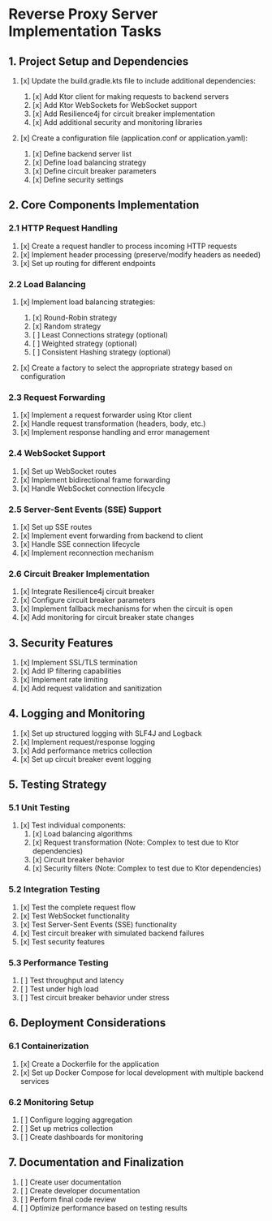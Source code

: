 # Reverse Proxy Server Implementation Tasks

## 1. Project Setup and Dependencies

1. [x] Update the build.gradle.kts file to include additional dependencies:
   1. [x] Add Ktor client for making requests to backend servers
   2. [x] Add Ktor WebSockets for WebSocket support
   3. [x] Add Resilience4j for circuit breaker implementation
   4. [x] Add additional security and monitoring libraries

2. [x] Create a configuration file (application.conf or application.yaml):
   1. [x] Define backend server list
   2. [x] Define load balancing strategy
   3. [x] Define circuit breaker parameters
   4. [x] Define security settings

## 2. Core Components Implementation

### 2.1 HTTP Request Handling

1. [x] Create a request handler to process incoming HTTP requests
2. [x] Implement header processing (preserve/modify headers as needed)
3. [x] Set up routing for different endpoints

### 2.2 Load Balancing

1. [x] Implement load balancing strategies:
   1. [x] Round-Robin strategy
   2. [x] Random strategy
   3. [ ] Least Connections strategy (optional)
   4. [ ] Weighted strategy (optional)
   5. [ ] Consistent Hashing strategy (optional)

2. [x] Create a factory to select the appropriate strategy based on configuration

### 2.3 Request Forwarding

1. [x] Implement a request forwarder using Ktor client
2. [x] Handle request transformation (headers, body, etc.)
3. [x] Implement response handling and error management

### 2.4 WebSocket Support

1. [x] Set up WebSocket routes
2. [x] Implement bidirectional frame forwarding
3. [x] Handle WebSocket connection lifecycle

### 2.5 Server-Sent Events (SSE) Support

1. [x] Set up SSE routes
2. [x] Implement event forwarding from backend to client
3. [x] Handle SSE connection lifecycle
4. [x] Implement reconnection mechanism

### 2.6 Circuit Breaker Implementation

1. [x] Integrate Resilience4j circuit breaker
2. [x] Configure circuit breaker parameters
3. [x] Implement fallback mechanisms for when the circuit is open
4. [x] Add monitoring for circuit breaker state changes

## 3. Security Features

1. [x] Implement SSL/TLS termination
2. [x] Add IP filtering capabilities
3. [x] Implement rate limiting
4. [x] Add request validation and sanitization

## 4. Logging and Monitoring

1. [x] Set up structured logging with SLF4J and Logback
2. [x] Implement request/response logging
3. [x] Add performance metrics collection
4. [x] Set up circuit breaker event logging

## 5. Testing Strategy

### 5.1 Unit Testing

1. [x] Test individual components:
   1. [x] Load balancing algorithms
   2. [x] Request transformation (Note: Complex to test due to Ktor dependencies)
   3. [x] Circuit breaker behavior
   4. [x] Security filters (Note: Complex to test due to Ktor dependencies)

### 5.2 Integration Testing

1. [x] Test the complete request flow
2. [x] Test WebSocket functionality
3. [x] Test Server-Sent Events (SSE) functionality
4. [x] Test circuit breaker with simulated backend failures
5. [x] Test security features

### 5.3 Performance Testing

1. [ ] Test throughput and latency
2. [ ] Test under high load
3. [ ] Test circuit breaker behavior under stress

## 6. Deployment Considerations

### 6.1 Containerization

1. [x] Create a Dockerfile for the application
2. [x] Set up Docker Compose for local development with multiple backend services

### 6.2 Monitoring Setup

1. [ ] Configure logging aggregation
2. [ ] Set up metrics collection
3. [ ] Create dashboards for monitoring

## 7. Documentation and Finalization

1. [ ] Create user documentation
2. [ ] Create developer documentation
3. [ ] Perform final code review
4. [ ] Optimize performance based on testing results
